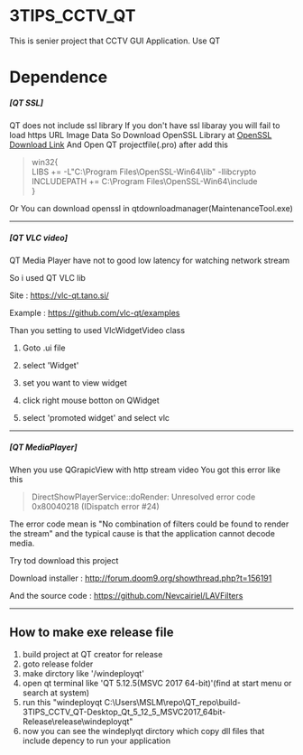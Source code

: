 # 3TIPS_CCTV_QT
This is  senier project that CCTV GUI Application. Use QT

# Dependence
##### [QT SSL]

QT does not include ssl library
  If you don't have ssl libaray you will fail to load https URL Image Data
  So Download OpenSSL Library at [OpenSSL Download Link](http://slproweb.com/products/Win32OpenSSL.html)
  And Open QT projectfile(.pro) after add this 

> win32{ \
> LIBS += -L"C:\Program Files\OpenSSL-Win64\lib" -llibcrypto \
> INCLUDEPATH += C:\Program Files\OpenSSL-Win64\include \
> }

Or You can download openssl in qtdownloadmanager(MaintenanceTool.exe)

------

##### [QT VLC video]

QT Media Player have not to good low latency for watching network stream

So i used QT VLC lib

Site :  https://vlc-qt.tano.si/ 

Example :  https://github.com/vlc-qt/examples 



Than you setting to used VlcWidgetVideo class

1. Goto .ui file

2. select 'Widget'

3. set you want to view widget
4. click right mouse botton on QWidget
5. select 'promoted widget' and select vlc

------

##### [QT MediaPlayer]

When you use QGrapicView with http stream video
You got this error like this

  > DirectShowPlayerService::doRender: Unresolved error code 0x80040218 (IDispatch error #24)

  The error code mean is "No combination of filters could be found to render the stream"
  and the typical cause is that the application cannot decode media.

  Try tod download this project

  Download installer : http://forum.doom9.org/showthread.php?t=156191

  And the source code : https://github.com/Nevcairiel/LAVFilters

------

## How to make exe release file

1. build project at QT creator for release
2. goto release folder
3. make dirctory like '/windeployqt'
4. open qt terminal like 'QT 5.12.5(MSVC 2017 64-bit)'(find at start menu or search at system)
5. run this "windeployqt C:\Users\MSLM\repo\QT_repo\build-3TIPS_CCTV_QT-Desktop_Qt_5_12_5_MSVC2017_64bit-Release\release\windeployqt"
6. now you can see the windeplyqt dirctory which copy dll files that include depency to run your application